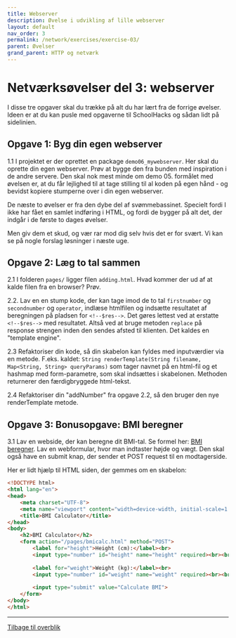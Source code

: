 ```yaml
---
title: Webserver
description: Øvelse i udvikling af lille webserver
layout: default
nav_order: 3
permalink: /network/exercises/exercise-03/
parent: Øvelser
grand_parent: HTTP og netværk
---
```


# Netværksøvelser del 3: webserver

I disse tre opgaver skal du trække på alt du har lært fra de forrige øvelser. Ideen er at du kan pusle med opgaverne til SchoolHacks og sådan lidt på sidelinien.

## Opgave 1: Byg din egen webserver

1.1 I projektet er der oprettet en package `demo06_mywebserver`. Her skal du oprette din egen webserver. Prøv at bygge den fra bunden med inspiration i de andre servere. Den skal nok mest minde om demo 05. formålet med øvelsen er, at du får lejlighed til at tage stilling til al koden på egen hånd - og bevidst kopiere stumperne over i din egen webserver.

De næste to øvelser er fra den dybe del af svømmebassinet. Specielt
fordi I ikke har fået en samlet indføring i HTML, og fordi
de bygger på alt det, der indgår i de første to dages øvelser.

Men giv dem et skud, og vær rar mod dig selv hvis det er for svært. Vi kan se på nogle forslag løsninger i næste uge.

## Opgave 2: Læg to tal sammen

2.1 I folderen `pages/` ligger filen `adding.html`. Hvad kommer der
ud af at kalde filen fra en browser? Prøv.

2.2. Lav en en stump kode, der kan tage imod de to tal `firstnumber` og `secondnumber` og `operator`, indlæse htmlfilen og indsætte resultatet af beregningen på pladsen for `<!--$res-->`. Det gøres lettest ved at erstatte `<!--$res-->` med resultatet. Altså ved
at bruge metoden `replace` på response strengen inden den sendes afsted til klienten. Det kaldes en "template engine".

2.3 Refaktoriser din kode, så din skabelon kan fyldes med inputværdier via en metode. F.eks. kaldet: `String renderTemplate(String filename, Map<String, String> queryParams)` som tager
navnet på en html-fil og et hashmap med form-parametre, som skal indsættes i skabelonen. Methoden returnerer den færdigbryggede html-tekst.

2.4 Refaktoriser din "addNumber" fra opgave 2.2, så den bruger den nye renderTemplate metode.

## Opgave 3: Bonusopgave: BMI beregner

3.1 Lav en webside, der kan beregne dit BMI-tal. Se formel her: [BMI beregner](https://iform.dk/vaegttab/hvad-betyder-dit-bmi-tal). Lav en webformular, hvor man indtaster højde og vægt. Den skal også have en submit knap, der sender et POST request til en modtagerside.

Her er lidt hjælp til HTML siden, der gemmes om en skabelon:

```html
<!DOCTYPE html>
<html lang="en">
<head>
    <meta charset="UTF-8">
    <meta name="viewport" content="width=device-width, initial-scale=1.0">
    <title>BMI Calculator</title>
</head>
<body>
    <h2>BMI Calculator</h2>
    <form action="/pages/bmicalc.html" method="POST">
        <label for="height">Height (cm):</label><br>
        <input type="number" id="height" name="height" required><br><br>
        
        <label for="weight">Weight (kg):</label><br>
        <input type="number" id="weight" name="weight" required><br><br>
        
        <input type="submit" value="Calculate BMI">
    </form>
</body>
</html>
```

<hr/>

[Tilbage til overblik](./exercises_overview.md)
